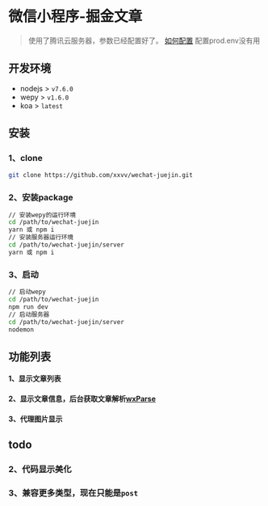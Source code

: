# 微信小程序-掘金文章

> 使用了腾讯云服务器，参数已经配置好了。
> [如何配置](https://github.com/tencentyun/wafer2-quickstart-nodejs)
> 配置prod.env没有用


## 开发环境
- nodejs > `v7.6.0`
- wepy > `v1.6.0`
- koa > `latest`

## 安装
### 1、clone
``` bash
git clone https://github.com/xxvv/wechat-juejin.git
```
### 2、安装package
``` bash
// 安装wepy的运行环境
cd /path/to/wechat-juejin
yarn 或 npm i
// 安装服务器运行环境
cd /path/to/wechat-juejin/server
yarn 或 npm i
```

### 3、启动
``` bash
// 启动wepy
cd /path/to/wechat-juejin
npm run dev
// 启动服务器
cd /path/to/wechat-juejin/server
nodemon
```


## 功能列表
#### 1、显示文章列表
#### 2、显示文章信息，后台获取文章解析[wxParse](https://github.com/icindy/wxParse)  
#### 3、代理图片显示

## todo
### 2、代码显示美化
### 3、兼容更多类型，现在只能是`post`
